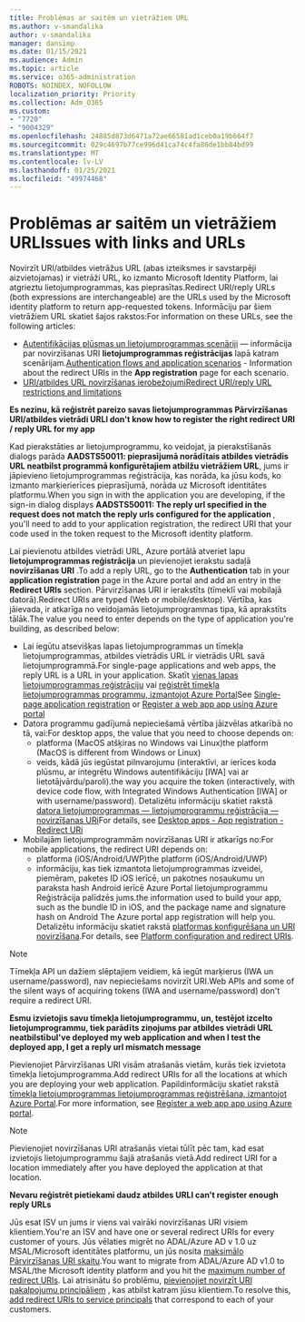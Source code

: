 ```yaml
---
title: Problēmas ar saitēm un vietrāžiem URL
ms.author: v-smandalika
author: v-smandalika
manager: dansimp
ms.date: 01/15/2021
ms.audience: Admin
ms.topic: article
ms.service: o365-administration
ROBOTS: NOINDEX, NOFOLLOW
localization_priority: Priority
ms.collection: Adm_O365
ms.custom:
- "7720"
- "9004329"
ms.openlocfilehash: 24885d873d6471a72ae66581ad1ceb0a19b664f7
ms.sourcegitcommit: 029c4697b77ce996d41ca74c4fa86de1bb84bd99
ms.translationtype: MT
ms.contentlocale: lv-LV
ms.lasthandoff: 01/25/2021
ms.locfileid: "49974468"
---
```

# <a name="issues-with-links-and-urls"></a><span data-ttu-id="ded4f-102">Problēmas ar saitēm un vietrāžiem URL</span><span class="sxs-lookup"><span data-stu-id="ded4f-102">Issues with links and URLs</span></span>

<span data-ttu-id="ded4f-103">Novirzīt URI/atbildes vietrāžus URL (abas izteiksmes ir savstarpēji aizvietojamas) ir vietrāži URL, ko izmanto Microsoft Identity Platform, lai atgrieztu lietojumprogrammas, kas pieprasītas.</span><span class="sxs-lookup"><span data-stu-id="ded4f-103">Redirect URI/reply URLs (both expressions are interchangeable) are the URLs used by the Microsoft identity platform to return app-requested tokens.</span></span> <span data-ttu-id="ded4f-104">Informāciju par šiem vietrāžiem URL skatiet šajos rakstos:</span><span class="sxs-lookup"><span data-stu-id="ded4f-104">For information on these URLs, see the following articles:</span></span>

- <span data-ttu-id="ded4f-105">[Autentifikācijas plūsmas un lietojumprogrammas scenāriji](https://docs.microsoft.com/azure/active-directory/develop/authentication-flows-app-scenarios) — informācija par novirzīšanas URI **lietojumprogrammas reģistrācijas** lapā katram scenārijam.</span><span class="sxs-lookup"><span data-stu-id="ded4f-105">[Authentication flows and application scenarios](https://docs.microsoft.com/azure/active-directory/develop/authentication-flows-app-scenarios) - Information about the redirect URIs in the **App registration** page for each scenario.</span></span>
- [<span data-ttu-id="ded4f-106">URI/atbildes URL novirzīšanas ierobežojumi</span><span class="sxs-lookup"><span data-stu-id="ded4f-106">Redirect URI/reply URL restrictions and limitations</span></span>](https://docs.microsoft.com/azure/active-directory/develop/reply-url)

<span data-ttu-id="ded4f-107">**Es nezinu, kā reģistrēt pareizo savas lietojumprogrammas Pārvirzīšanas URI/atbildes vietrādi URL**</span><span class="sxs-lookup"><span data-stu-id="ded4f-107">**I don't know how to register the right redirect URI / reply URL for my app**</span></span>

<span data-ttu-id="ded4f-108">Kad pierakstāties ar lietojumprogrammu, ko veidojat, ja pierakstīšanās dialogs parāda **AADSTS50011: pieprasījumā norādītais atbildes vietrādis URL neatbilst programmā <your app ID> konfigurētajiem atbilžu vietrāžiem URL**, jums ir jāpievieno lietojumprogrammas reģistrācija, kas norāda, ka jūsu kods, ko izmanto marķierierīces pieprasījumā, norāda uz Microsoft identitātes platformu.</span><span class="sxs-lookup"><span data-stu-id="ded4f-108">When you sign in with the application you are developing, if the sign-in dialog displays **AADSTS50011: The reply url specified in the request does not match the reply urls configured for the application <your app ID>**, you'll need to add to your application registration, the redirect URI that your code used in the token request to the Microsoft identity platform.</span></span>

<span data-ttu-id="ded4f-109">Lai pievienotu atbildes vietrādi URL, Azure portālā atveriet  lapu **lietojumprogrammas reģistrācija** un pievienojiet ierakstu sadaļā **novirzīšanas URI** .</span><span class="sxs-lookup"><span data-stu-id="ded4f-109">To add a reply URL, go to the **Authentication** tab in your **application registration** page in the Azure portal and add an entry in the **Redirect URIs** section.</span></span> <span data-ttu-id="ded4f-110">Pārvirzīšanas URI ir ierakstīts (tīmeklī vai mobilajā datorā).</span><span class="sxs-lookup"><span data-stu-id="ded4f-110">Redirect URIs are typed (Web or mobile/desktop).</span></span> <span data-ttu-id="ded4f-111">Vērtība, kas jāievada, ir atkarīga no veidojamās lietojumprogrammas tipa, kā aprakstīts tālāk.</span><span class="sxs-lookup"><span data-stu-id="ded4f-111">The value you need to enter depends on the type of application you're building, as described below:</span></span>

- <span data-ttu-id="ded4f-112">Lai iegūtu atsevišķas lapas lietojumprogrammas un tīmekļa lietojumprogrammas, atbildes vietrādis URL ir vietrādis URL savā lietojumprogrammā.</span><span class="sxs-lookup"><span data-stu-id="ded4f-112">For single-page applications and web apps, the reply URL is a URL in your application.</span></span> <span data-ttu-id="ded4f-113">Skatīt [vienas lapas lietojumprogrammas reģistrāciju](https://docs.microsoft.com/azure/active-directory/develop/scenario-spa-app-registration#register-a-redirect-uri) vai [reģistrēt tīmekļa lietojumprogrammas programmu, izmantojot Azure Portal](https://docs.microsoft.com/azure/active-directory/develop/scenario-web-app-sign-user-app-registration?tabs=aspnetcore#register-an-app-using-azure-portal)</span><span class="sxs-lookup"><span data-stu-id="ded4f-113">See [Single-page application registration](https://docs.microsoft.com/azure/active-directory/develop/scenario-spa-app-registration#register-a-redirect-uri) or [Register a web app app using Azure portal](https://docs.microsoft.com/azure/active-directory/develop/scenario-web-app-sign-user-app-registration?tabs=aspnetcore#register-an-app-using-azure-portal)</span></span>
- <span data-ttu-id="ded4f-114">Datora programmu gadījumā nepieciešamā vērtība jāizvēlas atkarībā no tā, vai:</span><span class="sxs-lookup"><span data-stu-id="ded4f-114">For desktop apps, the value that you need to choose depends on:</span></span>
    - <span data-ttu-id="ded4f-115">platforma (MacOS atšķiras no Windows vai Linux)</span><span class="sxs-lookup"><span data-stu-id="ded4f-115">the platform (MacOS is different from Windows or Linux)</span></span>
    - <span data-ttu-id="ded4f-116">veids, kādā jūs iegūstat pilnvarojumu (interaktīvi, ar ierīces koda plūsmu, ar integrētu Windows autentifikāciju [IWA] vai ar lietotājvārdu/paroli).</span><span class="sxs-lookup"><span data-stu-id="ded4f-116">the way you acquire the token (interactively, with device code flow, with Integrated Windows Authentication [IWA] or with username/password).</span></span>
    <span data-ttu-id="ded4f-117">Detalizētu informāciju skatiet rakstā [datora lietojumprogrammas — lietojumprogrammu reģistrācija — novirzīšanas URi](https://docs.microsoft.com/azure/active-directory/develop/scenario-desktop-app-registration#redirect-uris)</span><span class="sxs-lookup"><span data-stu-id="ded4f-117">For details, see [Desktop apps - App registration - Redirect URi](https://docs.microsoft.com/azure/active-directory/develop/scenario-desktop-app-registration#redirect-uris)</span></span>
- <span data-ttu-id="ded4f-118">Mobilajām lietojumprogrammām novirzīšanas URI ir atkarīgs no:</span><span class="sxs-lookup"><span data-stu-id="ded4f-118">For mobile applications, the redirect URI depends on:</span></span>
    - <span data-ttu-id="ded4f-119">platforma (iOS/Android/UWP)</span><span class="sxs-lookup"><span data-stu-id="ded4f-119">the platform (iOS/Android/UWP)</span></span>
    - <span data-ttu-id="ded4f-120">informāciju, kas tiek izmantota lietojumprogrammas izveidei, piemēram, paketes ID iOS ierīcē, un pakotnes nosaukumu un paraksta hash Android ierīcē Azure Portal lietojumprogrammu Reģistrācija palīdzēs jums.</span><span class="sxs-lookup"><span data-stu-id="ded4f-120">the information used to build your app, such as the bundle ID in iOS, and the package name and signature hash on Android The Azure portal app registration will help you.</span></span> <span data-ttu-id="ded4f-121">Detalizētu informāciju skatiet rakstā [platformas konfigurēšana un URI novirzīšana](https://docs.microsoft.com/azure/active-directory/develop/scenario-mobile-app-registration#platform-configuration-and-redirect-uris).</span><span class="sxs-lookup"><span data-stu-id="ded4f-121">For details, see [Platform configuration and redirect URIs](https://docs.microsoft.com/azure/active-directory/develop/scenario-mobile-app-registration#platform-configuration-and-redirect-uris).</span></span>

> [!NOTE]
> <span data-ttu-id="ded4f-122">Tīmekļa API un dažiem slēptajiem veidiem, kā iegūt marķierus (IWA un username/password), nav nepieciešams novirzīt URI.</span><span class="sxs-lookup"><span data-stu-id="ded4f-122">Web APIs and some of the silent ways of acquiring tokens (IWA and username/password) don't require a redirect URI.</span></span>

<span data-ttu-id="ded4f-123">**Esmu izvietojis savu tīmekļa lietojumprogrammu, un, testējot izcelto lietojumprogrammu, tiek parādīts ziņojums par atbildes vietrādi URL neatbilstību**</span><span class="sxs-lookup"><span data-stu-id="ded4f-123">**I've deployed my web application and when I test the deployed app, I get a reply url mismatch message**</span></span>

<span data-ttu-id="ded4f-124">Pievienojiet Pārvirzīšanas URI visām atrašanās vietām, kurās tiek izvietota tīmekļa lietojumprogramma.</span><span class="sxs-lookup"><span data-stu-id="ded4f-124">Add redirect URIs for all the locations at which you are deploying your web application.</span></span> <span data-ttu-id="ded4f-125">Papildinformāciju skatiet rakstā [tīmekļa lietojumprogrammas lietojumprogrammas reģistrēšana, izmantojot Azure Portal](https://docs.microsoft.com/azure/active-directory/develop/scenario-web-app-sign-user-app-registration).</span><span class="sxs-lookup"><span data-stu-id="ded4f-125">For more information, see [Register a web app app using Azure portal](https://docs.microsoft.com/azure/active-directory/develop/scenario-web-app-sign-user-app-registration).</span></span>

> [!NOTE]
> <span data-ttu-id="ded4f-126">Pievienojiet novirzīšanas URI atrašanās vietai tūlīt pēc tam, kad esat izvietojis lietojumprogrammu šajā atrašanās vietā.</span><span class="sxs-lookup"><span data-stu-id="ded4f-126">Add redirect URI for a location immediately after you have deployed the application at that location.</span></span>

<span data-ttu-id="ded4f-127">**Nevaru reģistrēt pietiekami daudz atbildes URL**</span><span class="sxs-lookup"><span data-stu-id="ded4f-127">**I can't register enough reply URLs**</span></span>

<span data-ttu-id="ded4f-128">Jūs esat ISV un jums ir viens vai vairāki novirzīšanas URI visiem klientiem.</span><span class="sxs-lookup"><span data-stu-id="ded4f-128">You're an ISV and have one or several redirect URIs for every customer of yours.</span></span> <span data-ttu-id="ded4f-129">Jūs vēlaties migrēt no ADAL/Azure AD v 1.0 uz MSAL/Microsoft identitātes platformu, un jūs nosita [maksimālo Pārvirzīšanas URI skaitu](https://docs.microsoft.com/azure/active-directory/develop/reply-url#maximum-number-of-redirect-uris).</span><span class="sxs-lookup"><span data-stu-id="ded4f-129">You want to migrate from ADAL/Azure AD v1.0 to MSAL/the Microsoft identity platform and you hit the [maximum number of redirect URIs](https://docs.microsoft.com/azure/active-directory/develop/reply-url#maximum-number-of-redirect-uris).</span></span> <span data-ttu-id="ded4f-130">Lai atrisinātu šo problēmu, [pievienojiet novirzīt URI pakalpojumu principāliem](https://docs.microsoft.com/azure/active-directory/develop/reply-url#add-redirect-uris-to-service-principals) , kas atbilst katram jūsu klientiem.</span><span class="sxs-lookup"><span data-stu-id="ded4f-130">To resolve this, [add redirect URIs to service principals](https://docs.microsoft.com/azure/active-directory/develop/reply-url#add-redirect-uris-to-service-principals) that correspond to each of your customers.</span></span>
